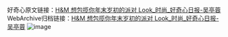 好奇心原文链接：[H&M 想包揽你年末岁初的派对 Look_时尚_好奇心日报-吴亭蓉](https://www.qdaily.com/articles/4437.html)
WebArchive归档链接：[H&M 想包揽你年末岁初的派对 Look_时尚_好奇心日报-吴亭蓉](http://web.archive.org/web/20190623160753/https://www.qdaily.com/articles/4437.html)
![image](http://ww3.sinaimg.cn/large/007d5XDply1g3w1ydbkzjj30u03o44qp)